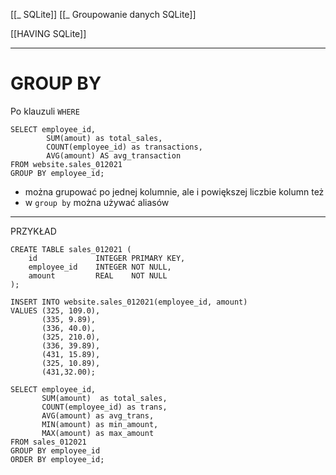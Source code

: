 [[_ SQLite]]
[[_ Groupowanie danych SQLite]]

[[HAVING SQLite]]

----
# GROUP BY
Po klauzuli `WHERE`

```sqlite
SELECT employee_id,
		SUM(amout) as total_sales,
		COUNT(employee_id) as transactions,
		AVG(amount) AS avg_transaction
FROM website.sales_012021
GROUP BY employee_id;

```

- można grupować po jednej kolumnie, ale i powiększej liczbie kolumn też
- w `group by` można używać aliasów

----
PRZYKŁAD
```sqlite
CREATE TABLE sales_012021 (
    id             INTEGER PRIMARY KEY,
    employee_id    INTEGER NOT NULL,
    amount         REAL    NOT NULL
);

INSERT INTO website.sales_012021(employee_id, amount)
VALUES (325, 109.0),
       (335, 9.89),
       (336, 40.0),
       (325, 210.0),
       (336, 39.89),
       (431, 15.89),       
       (325, 10.89),
       (431,32.00);
```


```sqlite
SELECT employee_id,
       SUM(amount)  as total_sales,
       COUNT(employee_id) as trans,
       AVG(amount) as avg_trans,
       MIN(amount) as min_amount,
       MAX(amount) as max_amount
FROM sales_012021 
GROUP BY employee_id
ORDER BY employee_id;
```


